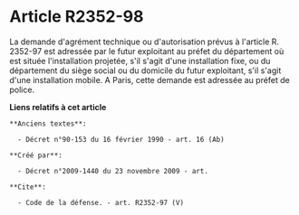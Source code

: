 # Article R2352-98

La demande d'agrément technique ou d'autorisation prévus à l'article R. 2352-97 est adressée par le futur exploitant au
préfet du département où est située l'installation projetée, s'il s'agit d'une installation fixe, ou du département du siège
social ou du domicile du futur exploitant, s'il s'agit d'une installation mobile. A Paris, cette demande est adressée au
préfet de police.

**Liens relatifs à cet article**

	**Anciens textes**:

	  - Décret n°90-153 du 16 février 1990 - art. 16 (Ab)

	**Créé par**:

	  - Décret n°2009-1440 du 23 novembre 2009 - art.

	**Cite**:

	  - Code de la défense. - art. R2352-97 (V)
